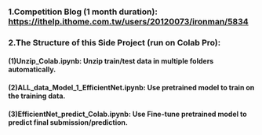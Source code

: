 ### 1.Competition Blog (1 month duration): https://ithelp.ithome.com.tw/users/20120073/ironman/5834

### 2.The Structure of this Side Project (run on Colab Pro):
#### (1)Unzip_Colab.ipynb: Unzip train/test data in multiple folders automatically.
#### (2)ALL_data_Model_1_EfficientNet.ipynb: Use pretrained model to train on the training data.
#### (3)EfficientNet_predict_Colab.ipynb: Use Fine-tune pretrained model to predict final submission/prediction.

